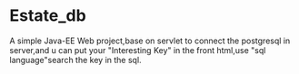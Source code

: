 # Estate_db
A simple Java-EE Web project,base on servlet to connect the postgresql in server,and u can put your "Interesting Key" in the front html,use "sql language"search the key in the sql.
